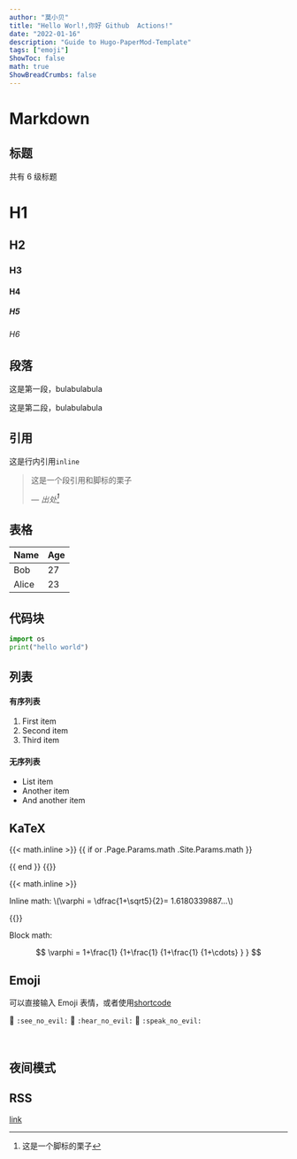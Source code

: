 ```yaml
---
author: "莫小贝"
title: "Hello Worl!,你好 Github  Actions!"
date: "2022-01-16"
description: "Guide to Hugo-PaperMod-Template"
tags: ["emoji"]
ShowToc: false
math: true
ShowBreadCrumbs: false
---
```


# Markdown

## 标题

共有 6 级标题

# H1

## H2

### H3

#### H4

##### H5

###### H6

## 段落

这是第一段，bulabulabula

这是第二段，bulabulabula

## 引用

这是行内引用`inline`

> 这是一个段引用和脚标的栗子
>
> — <cite>出处[^1]</cite>

[^1]: 这是一个脚标的栗子

## 表格

| Name  | Age |
| ----- | --- |
| Bob   | 27  |
| Alice | 23  |

## 代码块

```python
import os
print("hello world")
```

## 列表

#### 有序列表

1. First item
2. Second item
3. Third item

#### 无序列表

- List item
- Another item
- And another item

## KaTeX

{{< math.inline >}}
{{ if or .Page.Params.math .Site.Params.math }}

<!-- KaTeX -->
<link rel="stylesheet" href="https://cdn.jsdelivr.net/npm/katex@0.11.1/dist/katex.min.css" integrity="sha384-zB1R0rpPzHqg7Kpt0Aljp8JPLqbXI3bhnPWROx27a9N0Ll6ZP/+DiW/UqRcLbRjq" crossorigin="anonymous">
<script defer src="https://cdn.jsdelivr.net/npm/katex@0.11.1/dist/katex.min.js" integrity="sha384-y23I5Q6l+B6vatafAwxRu/0oK/79VlbSz7Q9aiSZUvyWYIYsd+qj+o24G5ZU2zJz" crossorigin="anonymous"></script>
<script defer src="https://cdn.jsdelivr.net/npm/katex@0.11.1/dist/contrib/auto-render.min.js" integrity="sha384-kWPLUVMOks5AQFrykwIup5lo0m3iMkkHrD0uJ4H5cjeGihAutqP0yW0J6dpFiVkI" crossorigin="anonymous" onload="renderMathInElement(document.body);"></script>
{{ end }}
{{</ math.inline >}}

{{< math.inline >}}

<p>
Inline math: \(\varphi = \dfrac{1+\sqrt5}{2}= 1.6180339887…\)
</p>
{{</ math.inline >}}

Block math:

$$
 \varphi = 1+\frac{1} {1+\frac{1} {1+\frac{1} {1+\cdots} } }
$$

## Emoji

可以直接输入 Emoji 表情，或者使用[shortcode](http://www.emoji-cheat-sheet.com/)

<p><span class="nowrap"><span class="emojify">🙈</span> <code>:see_no_evil:</code></span>  <span class="nowrap"><span class="emojify">🙉</span> <code>:hear_no_evil:</code></span>  <span class="nowrap"><span class="emojify">🙊</span> <code>:speak_no_evil:</code></span></p>
<br>

## 夜间模式

## RSS

[link](/hugo-papermod-template/index.xml)
